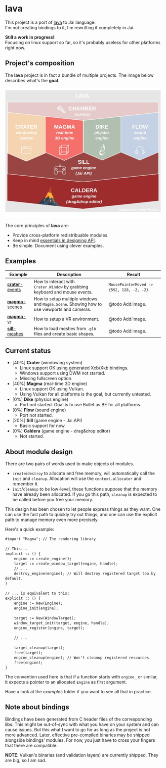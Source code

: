 # lava

This project is a port of [lava](https://github.com/Breush/lava/) to Jai language.<br/>
I'm not creating bindings to it, I'm rewritting it completely in Jai.

**Still a work in progress!**<br/>
Focusing on linux support so far, so it's probably useless for other platforms right now.

## Project's composition

The **lava** project is in fact a bundle of multiple projects. The image below describes what's the **goal**.

![](doc/images/lava.jpg)

The core principles of **lava** are:
- Provide cross-platform redistribuable modules.
- Keep in mind [essentials in designing API](https://caseymuratori.com/blog_0024).
- Be simple. Document using clever examples.

## Examples

| Example  | Description | Result |
| ---- | ---- | ---- |
| [**crater**-events](https://github.com/Breush/lava/tree/master/examples/crater-events) | How to interact with `Crater.Window` by grabbing keyboard and mouse events. | `MousePointerMoved -> {592, 128, -2, -2}` |
| [**magma**-scenes](https://github.com/Breush/lava/tree/master/examples/magma-scenes) | How to setup multiple windows and `Magma.Scene`. Showing how to use viewports and cameras. | @todo Add image. |
| [**magma**-vr](https://github.com/Breush/lava/tree/master/examples/magma-vr) | How to setup a VR environment. | @todo Add image. |
| [**sill**-meshes](https://github.com/Breush/lava/tree/master/examples/sill-meshes) | How to load meshes from `.glb` files and create basic shapes. | @todo Add image. |

## Current status

- [40%] **Crater** (windowing system)
    - Linux support OK using generated Xcb/Xkb bindings.
    - Windows support using DWM not started.
    - Missing fullscreen option.
- [40%] **Magma** (real-time 3D engine)
    - Linux support OK using Vulkan.
    - Using Vulkan for all platforms is the goal, but currently untested.
- [0%] **Dike** (physics engine)
    - Port not started. Goal is to use Bullet as BE for all platforms.
- [0%] **Flow** (sound engine)
    - Port not started.
- [20%] **Sill** (game engine - Jai API)
    - Basic support for now.
- [0%] **Caldera** (game engine - drag&drop editor)
    - Not started.

## About module design

There are two pairs of words used to make objects of modules.
- `create`/`destroy` to allocate and free memory, will automatically call the `init` and `cleanup`. Allocation will use the `context.allocator` and remember it.
- `init`/`cleanup` to be low-level, these functions suppose that the memory have already been allocated. If you go this path, `cleanup` is expected to be called before you free your memory.

This design has been chosen to let people express things as they want. One can use the fast path to quickly try out things, and one can use the explicit path to manage memory even more precisely.

Here's a quick example:

```jai
#import "Magma"; // The rendering library

// This...
implicit :: () {
    engine := create_engine();
    target := create_window_target(engine, handle);
    // ...
    destroy_engine(engine); // Will destroy registered target too by default.
}

// ... is equivalent to this:
explicit :: () {
    engine := New(Engine);
    engine_init(engine);

    target := New(WindowTarget);
    window_target_init(target, engine, handle);
    engine_register(engine, target);

    // ...

    target_cleanup(target);
    free(target);
    engine_cleanup(engine); // Won't cleanup registered resources.
    free(engine);
}
```

The convention used here is that if a function starts with `engine_` or similar, it expects a pointer to an allocated `Engine` as first argument.

Have a look at the *examples* folder if you want to see all that in practice.

## Note about bindings

Bindings have been generated from C header files of the corresponding libs.
This might be out-of-sync with what you have on your system and can cause issues.
But this what I want to go for as long as the project is not more advanced.
Later, effective pre-compiled binaries may be shipped alongside bindings' modules.
For now, you just have to cross your fingers that there are compatible.

__NOTE__: Vulkan's binaries (and validation layers) are currently shipped.
They are big, so I am sad.
